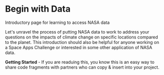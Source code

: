 # Begin with Data
Introductory page for learning to access NASA data
<p>Let's unravel the process of putting NASA data to work to address your questions on the impacts of climate change on specific locations compared to the planet. This introduction should also be helpful for anyone working on a Space Apps Challenge or interested in some other application of NASA data.
<p><b>Getting Started</b> - If you are readuing this, you know this is an easy way to share code fragments with partners who can copy & insert into your project.
